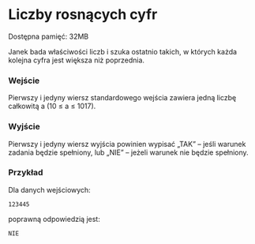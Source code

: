 # Liczby rosnących cyfr
Dostępna pamięć: 32MB

Janek bada właściwości liczb i szuka ostatnio takich, w których każda kolejna cyfra jest większa niż poprzednia.
### Wejście
Pierwszy i jedyny wiersz standardowego wejścia zawiera jedną liczbę całkowitą a (10 ≤ a ≤ 1017).
### Wyjście
Pierwszy i jedyny wiersz wyjścia powinien wypisać „TAK” – jeśli warunek zadania będzie spełniony, lub „NIE” – jeżeli warunek nie będzie spełniony.
### Przykład
Dla danych wejściowych:
```
123445
```
poprawną odpowiedzią jest: 
```
NIE
```
